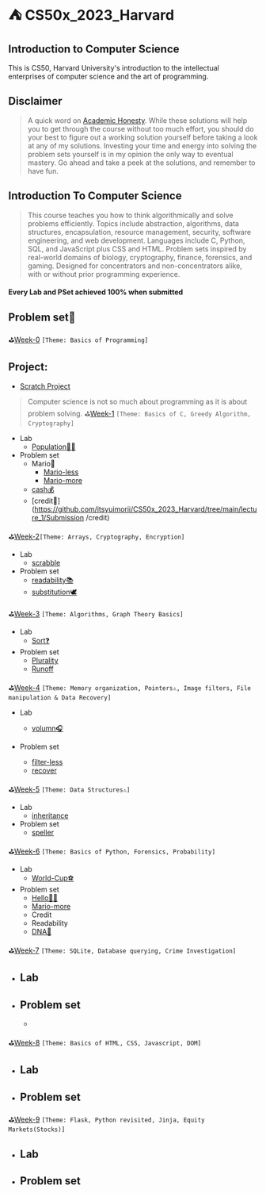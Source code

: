 # ⛺️ CS50x_2023_Harvard 

## Introduction to Computer Science

This is CS50, Harvard University's introduction to the intellectual enterprises of computer science and the art of programming.

## Disclaimer

> A quick word on [Academic Honesty](https://cs50.harvard.edu/x/2022/honesty/). While these solutions will help you to get through the course without too much effort, you should do your best to figure out a working solution yourself before taking a look at any of my solutions. Investing your time and energy into solving the problem sets yourself is in my opinion the only way to eventual mastery. Go ahead and take a peek at the solutions, and remember to have fun.

## Introduction To Computer Science

> This course teaches you how to think algorithmically and solve problems efficiently. Topics include abstraction, algorithms, data structures, encapsulation, resource management, security, software engineering, and web development. Languages include C, Python, SQL, and JavaScript plus CSS and HTML. Problem sets inspired by real-world domains of biology, cryptography, finance, forensics, and gaming. Designed for concentrators and non-concentrators alike, with or without prior programming experience. 

#### Every Lab and PSet achieved 100% when submitted

## Problem set🚀

⛳[Week-0]()  `[Theme: Basics of Programming]`

## Project: 

  - [Scratch Project](https://scratch.mit.edu/projects/)
>  Computer science is not so much about programming as it is about problem solving.
⛳[Week-1](https://github.com/itsyuimorii/CS50x_2023_Harvard/tree/main/lecture_1) `[Theme: Basics of C, Greedy Algorithm, Cryptography]`

  - Lab
    - [Population👯‍♀️](https://github.com/itsyuimorii/CS50x_2023_Harvard/tree/main/lecture_1/Submission%20/population)
  - Problem set
    - Mario🏰
      - [Mario-less](https://github.com/itsyuimorii/CS50x_2023_Harvard/tree/main/lecture_1/Submission%20/mario-less)
      - [Mario-more](https://github.com/itsyuimorii/CS50x_2023_Harvard/tree/main/lecture_1/Submission%20/mario-more)
    - [cash💰](https://github.com/itsyuimorii/CS50x_2023_Harvard/tree/main/lecture_1/Submission%20/cash)
    - [credit🏦](https://github.com/itsyuimorii/CS50x_2023_Harvard/tree/main/lecture_1/Submission /credit)

⛳[Week-2](https://github.com/itsyuimorii/CS50x_2023_Harvard/tree/main/lecture_2)`[Theme: Arrays, Cryptography, Encryption]`

- Lab
  - [scrabble](https://github.com/itsyuimorii/Harvard-CS50/tree/main/lecture_2/Submission/scrabble)
- Problem set
  - [readability📚](https://github.com/itsyuimorii/Harvard-CS50/tree/main/lecture_2/Submission/readability)
  - [substitution🕊️](https://github.com/itsyuimorii/Harvard-CS50/tree/main/lecture_2/Submission/substitution)
  
  

⛳[Week-3]() `[Theme: Algorithms, Graph Theory Basics]`

  - Lab
    - [Sort❓]( )
  - Problem set
    - [Plurality]( )
    - [Runoff]( )
    
    

⛳[Week-4]() `[Theme: Memory organization, Pointers⚠, Image filters, File manipulation & Data Recovery]`

  - Lab

    - [volumn🎧](https://github.com/itsyuimorii/CS50x_2023_Harvard/tree/main/Week04/Submission/volume)
  - Problem set

    - [filter-less](https://github.com/itsyuimorii/CS50x_2023_Harvard/tree/main/Week04/Submission/fliter-less)
    - [recover](https://github.com/itsyuimorii/CS50x_2023_Harvard/tree/main/Week04/Submission/recover)



⛳[Week-5]( ) `[Theme: Data Structures⚠]`

  - Lab
    - [inheritance](https://github.com/itsyuimorii/CS50x_2023_Harvard/tree/main/Week_05/submission/inheritance)
  - Problem set
    - [speller](https://github.com/itsyuimorii/CS50x_2023_Harvard/tree/main/Week_05/submission/speller)



⛳[Week-6]( ) `[Theme: Basics of Python, Forensics, Probability]`

  - Lab
    - [World-Cup⚽️](https://github.com/me50/itsyuimorii/tree/cs50/labs/2022/fall/worldcup)
  - Problem set
    - [Hello👋🏻](https://github.com/itsyuimorii/CS50x_2023_Harvard/tree/main/Week_06%20Python/submission/Hello)
    - [Mario-more](https://github.com/me50/itsyuimorii/tree/ba2fdf770c9d437bf92491cc24a744ea9b50f083)
    - Credit
    - Readability
    - [DNA🧬]()



⛳[Week-7]() `[Theme: SQLite, Database querying, Crime Investigation]`

  - Lab
    - 
  - Problem set
    - 
    - 



⛳[Week-8]() `[Theme: Basics of HTML, CSS, Javascript, DOM]`

  - Lab
    - 
  - Problem set
    - 

⛳[Week-9]() `[Theme: Flask, Python revisited, Jinja, Equity Markets(Stocks)]`

  - Lab
    - 
  - Problem set
    - 
